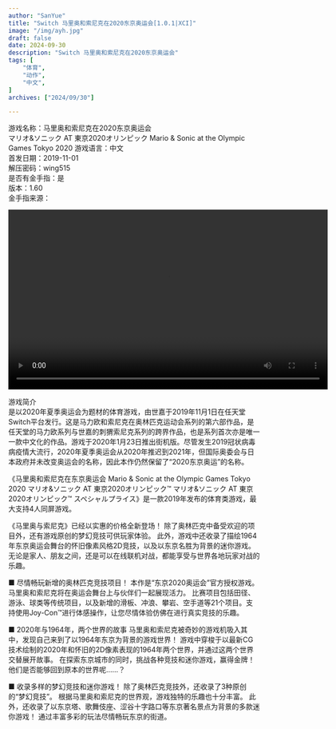 ```yaml
---
author: "SanYue"
title: "Switch 马里奥和索尼克在2020东京奥运会[1.0.1|XCI]"
image: "/img/ayh.jpg"
draft: false
date: 2024-09-30
description: "Switch 马里奥和索尼克在2020东京奥运会"
tags: [
    "体育",
    "动作",
    "中文",
]
archives: ["2024/09/30"]

---
```


游戏名称：马里奥和索尼克在2020东京奥运会  
マリオ&ソニック AT 東京2020オリンピック 
Mario & Sonic at the Olympic Games Tokyo 2020
游戏语言：中文  
首发日期：2019-11-01  
解压密码：wing515  
是否有金手指：是  
版本：1.60  
金手指来源：

<video width="640" height="360" controls>
    <source src="C:\Users\weijunchun_vendor\Documents\blog\static\videos\SED.mp4" type="video/mp4">
    Your browser does not support the video tag.
</video>


游戏简介  
是以2020年夏季奥运会为题材的体育游戏，由世嘉于2019年11月1日在任天堂Switch平台发行。这是马力欧和索尼克在奥林匹克运动会系列的第六部作品，是任天堂的马力欧系列与世嘉的刺猬索尼克系列的跨界作品，也是系列首次亦是唯一一款中文化的作品。游戏于2020年1月23日推出街机版。尽管发生2019冠状病毒病疫情大流行，2020年夏季奥运会从2020年推迟到2021年，但国际奥委会与日本政府并未改变奥运会的名称，因此本作仍然保留了“2020东京奥运”的名称。

《马里奥和索尼克在东京奥运会 Mario & Sonic at the Olympic Games Tokyo 2020 マリオ&ソニック AT 東京2020オリンピック™ マリオ&ソニック AT 東京2020オリンピック™ スペシャルプライス》是一款2019年发布的体育类游戏，最大支持4人同屏游戏。

《马里奥与索尼克》已经以实惠的价格全新登场！
除了奥林匹克中备受欢迎的项目外，还有游戏原创的梦幻竞技可供玩家体验。
此外，游戏中还收录了描绘1964年东京奥运会舞台的怀旧像素风格2D竞技，以及以东京名胜为背景的迷你游戏。
无论是家人、朋友之间，还是可以在线联机对战，都能享受与世界各地玩家对战的乐趣。

■ 尽情畅玩新增的奥林匹克竞技项目！
本作是“东京2020奥运会”官方授权游戏。
马里奥和索尼克将在奥运会舞台上与伙伴们一起展现活力。
比赛项目包括田径、游泳、球类等传统项目，以及新增的滑板、冲浪、攀岩、空手道等21个项目。支持使用Joy-Con™进行体感操作，让您尽情体验仿佛在进行真实竞技的乐趣。

■ 2020年与1964年，两个世界的故事
马里奥和索尼克被奇妙的游戏机吸入其中，发现自己来到了以1964年东京为背景的游戏世界！
游戏中穿梭于以最新CG技术绘制的2020年和怀旧的2D像素表现的1964年两个世界，并通过这两个世界交替展开故事。
在探索东京城市的同时，挑战各种竞技和迷你游戏，赢得金牌！
他们是否能够回到原本的世界呢……？

■ 收录多样的梦幻竞技和迷你游戏！
除了奥林匹克竞技外，还收录了3种原创的“梦幻竞技”。
根据马里奥和索尼克的世界观，游戏独特的乐趣也十分丰富。
此外，还收录了以东京塔、歌舞伎座、涩谷十字路口等东京著名景点为背景的多款迷你游戏！
通过丰富多彩的玩法尽情畅玩东京的街道。